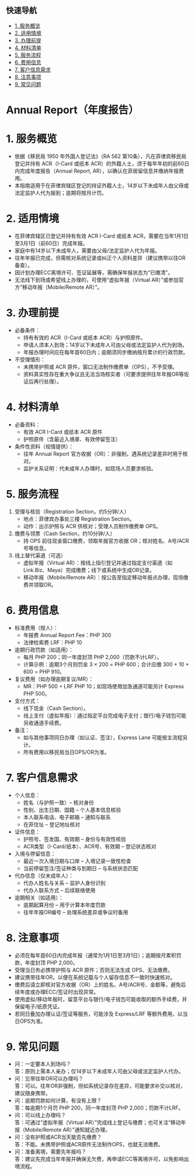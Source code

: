 ## 快速导航
- [1. 服务概览](#1-服务概览)
- [2. 适用情境](#2-适用情境)
- [3. 办理前提](#3-办理前提)
- [4. 材料清单](#4-材料清单)
- [5. 服务流程](#5-服务流程)
- [6. 费用信息](#6-费用信息)
- [7. 客户信息需求](#7-客户信息需求)
- [8. 注意事项](#8-注意事项)
- [9. 常见问题](#9-常见问题)

# Annual Report（年度报告）

# 1. 服务概览
- 依据《移民局 1950 年外国人登记法》（RA 562 第10条），凡在菲律宾移民局登记并持有 ACR（I-Card 或纸本 ACR）的外籍人士，须于每年年初的前60日内完成年度报告（Annual Report, AR），以确认在菲居留信息并缴纳年报费用。
- 本指南适用于在菲律宾辖区登记的持证外籍人士，14岁以下未成年人由父母或法定监护人代为报到；逾期将按月计罚。

# 2. 适用情境
- 在菲律宾辖区已登记并持有有效 ACR I-Card 或纸本 ACR，需要在当年1月1日至3月1日（前60日）完成年报。
- 家庭中有14岁以下未成年人，需要由父母/法定监护人代为年报。
- 往年年报已完成，但需核对系统记录或纠正个人资料差异（建议携带以往OR备查）。
- 因计划办理ECC离境许可、签证延展等，需确保年报状态为“已缴清”。
- 无法线下到场或希望线上办理的，可使用“虚拟年报（Virtual AR）”或参加官方“移动年报（Mobile/Remote AR）”。

# 3. 办理前提
- 必备条件：
  - 持有有效的 ACR（I-Card 或纸本 ACR）与护照原件。
  - 申请人须本人到场；14岁以下未成年人可由父母或法定监护人代为到场。
  - 年报办理时间应在每年首60日内；逾期须同步缴纳按月累计的行政罚款。
- 不受理情形：
  - 未携带护照或 ACR 原件，窗口无法制作缴费单（OPS），不予受理。
  - 资料真实性存在重大争议且无法当场核实者（可要求提供往年年报OR等佐证后再行处理）。

# 4. 材料清单
- 必备资料：
  - 有效 ACR I-Card 或纸本 ACR 原件
  - 护照原件（含最近入境章、有效停留签注）
- 条件性资料（视情提供）：
  - 往年 Annual Report 官方收据（OR）：非强制，遇系统记录差异时用于核对。
  - 监护关系证明：代未成年人办理时，如现场人员要求核验。

# 5. 服务流程
1. 受理与核验（Registration Section，约5分钟/人）
   - 地点：菲律宾办事处三楼 Registration Section。
   - 动作：出示护照与 ACR 供核对；受理人员制作缴费单 OPS。
2. 缴费与领票（Cash Section，约10分钟/人）
   - 持 OPS 前往现金窗口缴费，领取年报官方收据 OR；核对姓名、A号/ACR号等信息。
3. 线上替代渠道（可选）
   - 虚拟年报（Virtual AR）：按线上指引登记并通过指定支付渠道（如 Link.Biz、Maya）完成缴费；线下或系统中生成OR记录。
   - 移动年报（Mobile/Remote AR）：按公告至指定移动年报点办理，现场缴费并领取OR。

# 6. 费用信息
- 标准费用（按人）：
  - 年报费 Annual Report Fee：PHP 300
  - 法律检索费 LRF：PHP 10
- 逾期行政罚款（如适用）：
  - 每月 PHP 200；同一年度封顶 PHP 2,000（罚款不计LRF）。
  - 计算示例：逾期3个月则罚金 3 × 200 = PHP 600；合计应缴 300 + 10 + 600 = PHP 910。
- 复议费用（如办理逾期复议/MR）：
  - MR：PHP 500 + LRF PHP 10；如现场使用加急通道可能另计 Express PHP 500。
- 支付方式：
  - 线下现金（Cash Section）。
  - 线上支付（虚拟年报）：通过指定平台完成电子支付；银行/电子钱包可能另收通道手续费。
- 备注：
  - 如与其他事项同日办理（如认证、签注），Express Lane 可能按主流程另计。
  - 所有费用以移民局当日OPS/OR为准。

# 7. 客户信息需求
- 个人信息：
  - 姓名（与护照一致）– 核对身份
  - 性别、出生日期、国籍 – 个人基本信息核验
  - 本人联系电话、电子邮箱 – 通知与联系
  - 在菲住址 – 登记地址核对
- 证件信息：
  - 护照号、签发国、有效期 – 身份与有效性核验
  - ACR类型（I-Card/纸本）、ACR号、有效期 – 登记状态核对
- 入境与停留信息：
  - 最近一次入境日期与口岸 – 入境记录一致性检查
  - 当前停留签注/签证种类与到期日 – 与系统状态匹配
- 代办信息（仅未成年人）：
  - 代办人姓名与关系 – 监护人身份识别
  - 代办人联系方式 – 后续联络使用
- 逾期相关（如适用）：
  - 逾期起算月份 – 用于计算本年度罚款
  - 往年年报OR编号 – 处理系统差异或争议时备用

# 8. 注意事项
- 必须在每年首60日内完成年报（通常为1月1日至3月1日）；逾期按月累积罚款，年度封顶 PHP 2,000。
- 受理当日务必携带护照与 ACR 原件；否则无法生成 OPS、无法缴费。
- 建议携带往年OR，以便在系统记载与个人留存信息不一致时快速核对。
- 缴费后请立即核对官方收据（OR）上的姓名、A号/ACR号、金额等，避免后续年度或办理ECC/签证时出现异常。
- 使用虚拟/移动年报时，留意平台与银行/电子钱包可能收取的额外手续费，并保留电子/纸质凭证。
- 若同日叠加办理认证/签证等服务，可能涉及 Express/LRF 等额外费用，以当日OPS为准。

# 9. 常见问题
- 问：一定要本人到场吗？  
  答：原则上需本人亲办；仅14岁以下未成年人可由父母或法定监护人代办。
- 问：忘带往年OR可以办理吗？  
  答：可以。往年OR非强制，但如系统记录存在差异，可能要求补交以核对，建议随身携带。
- 问：逾期罚款如何计算，有没有上限？  
  答：每逾期1个月罚 PHP 200，同一年度封顶 PHP 2,000；罚款不计LRF。
- 问：可以线上办理吗？  
  答：可通过“虚拟年报（Virtual AR）”完成线上登记与缴费；也可关注“移动年报（Mobile/Remote AR）”通知就近办理。
- 问：没有护照或ACR当天能否先缴费？  
  答：不能。未携带护照或ACR原件无法制作OPS，也就无法缴费。
- 问：准备离境，需要先年报吗？  
  答：建议先完成当年年报并确保无欠费，再申请ECC等离境许可，以免影响出境流程。